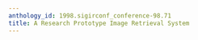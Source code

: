 ```yaml
---
anthology_id: 1998.sigirconf_conference-98.71
title: A Research Prototype Image Retrieval System
---
```

